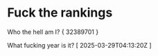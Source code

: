 # Fuck the rankings

Who the hell am I?
{ 32389701 }

What fucking year is it?
[ 2025-03-29T04:13:20Z ]
